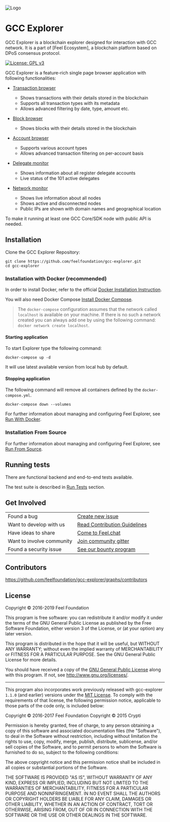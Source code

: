 ![Logo](./docs/assets/banner_explorer.png)

# GCC Explorer

GCC Explorer is a blockchain explorer designed for interaction with GCC network. It is a part of [Feel Ecosystem], a blockchain platform based on DPoS consensus protocol.

[![License: GPL v3](https://img.shields.io/badge/License-GPL%20v3-blue.svg)](http://www.gnu.org/licenses/gpl-3.0)

GCC Explorer is a feature-rich single page browser application with following functionalities:

- [Transaction browser](http://gcce.feel.surf/txs/)
  - Shows transactions with their details stored in the blockchain
  - Supports all transaction types with its metadata
  - Allows advanced filtering by date, type, amount etc.

- [Block browser](http://gcce.feel.surf/blocks/)
  - Shows blocks with their details stored in the blockchain

- [Account browser](http://gcce.feel.surf/address/6307579970857064486L)
  - Supports various account types
  - Allows advanced transaction filtering on per-account basis

- [Delegate monitor](http://gcce.feel.surf/delegateMonitor)
  - Shows information about all register delegate accounts
  - Live status of the 101 active delegates

- [Network monitor](http://gcce.feel.surf/networkMonitor)
  - Shows live information about all nodes
  - Shows active and disconnected nodes
  - Public IPs are shown with domain names and geographical location

To make it running at least one GCC Core/SDK node with public API is needed.

## Installation

Clone the GCC Explorer Repository:

```
git clone https://github.com/feelfoundation/gcc-explorer.git
cd gcc-explorer
```

### Installation with Docker (recommended)

In order to install Docker, refer to the official [Docker Installation Instruction](https://docs.docker.com/install/).

You will also need Docker Compose [Install Docker Compose](https://docs.docker.com/compose/install/).

> The `docker-compose` configuration assumes that the network called `localhost` is available on your machine. If there is no such a network created you can always add one by using the following command: `docker network create localhost`.

#### Starting application

To start Explorer type the following command:

```
docker-compose up -d
```

It will use latest available version from local hub by default.

#### Stopping application

The following command will remove all containers defined by the `docker-compose.yml`.

```
docker-compose down --volumes
```

For further information about managing and configuring Feel Explorer, see [Run With Docker](/docs/run_with_docker.md).

### Installation From Source

For further information about managing and configuring Feel Explorer, see [Run From Source](/docs/run_from_source.md).

## Running tests

There are functional backend and end-to-end tests available.

The test suite is described in [Run Tests](/docs/run_tests.md) section.

## Get Involved

|                           |                                                                                                                                  |
| ------------------------- | -------------------------------------------------------------------------------------------------------------------------------- |
| Found a bug               | [Create new issue](https://github.com/feelfoundation/gcc-explorer/issues/new)                                                           |
| Want to develop with us   | [Read Contribution Guidelines](https://github.com/feelfoundation/gcc-explorer/blob/development/docs/CONTRIBUTING.md)                    |
| Have ideas to share       | [Come to Feel.chat](http://feel.chat)                                                                                            |
| Want to involve community | [Join community gitter](https://gitter.im/feelfoundation/feel?utm_source=badge&utm_medium=badge&utm_campaign=pr-badge&utm_content=badge) |
| Found a security issue    | [See our bounty program](https://blog.feel.surf/announcing-feel-bug-bounty-program-5895bdd46ed4)                                   |

## Contributors

https://github.com/feelfoundation/gcc-explorer/graphs/contributors

## License

Copyright © 2016-2019 Feel Foundation

This program is free software: you can redistribute it and/or modify it under the terms of the GNU General Public License as published by the Free Software Foundation, either version 3 of the License, or (at your option) any later version.

This program is distributed in the hope that it will be useful, but WITHOUT ANY WARRANTY; without even the implied warranty of MERCHANTABILITY or FITNESS FOR A PARTICULAR PURPOSE. See the GNU General Public License for more details.

You should have received a copy of the [GNU General Public License](./LICENSE) along with this program.  If not, see <http://www.gnu.org/licenses/>.

***

This program also incorporates work previously released with gcc-explorer `1.1.0` (and earlier) versions under the [MIT License](https://opensource.org/licenses/MIT). To comply with the requirements of that license, the following permission notice, applicable to those parts of the code only, is included below:

Copyright © 2016-2017 Feel Foundation
Copyright © 2015 Crypti

Permission is hereby granted, free of charge, to any person obtaining a copy of this software and associated documentation files (the "Software"), to deal in the Software without restriction, including without limitation the rights to use, copy, modify, merge, publish, distribute, sublicense, and/or sell copies of the Software, and to permit persons to whom the Software is furnished to do so, subject to the following conditions:

The above copyright notice and this permission notice shall be included in all copies or substantial portions of the Software.

THE SOFTWARE IS PROVIDED "AS IS", WITHOUT WARRANTY OF ANY KIND, EXPRESS OR IMPLIED, INCLUDING BUT NOT LIMITED TO THE WARRANTIES OF MERCHANTABILITY, FITNESS FOR A PARTICULAR PURPOSE AND NONINFRINGEMENT. IN NO EVENT SHALL THE AUTHORS OR COPYRIGHT HOLDERS BE LIABLE FOR ANY CLAIM, DAMAGES OR OTHER LIABILITY, WHETHER IN AN ACTION OF CONTRACT, TORT OR OTHERWISE, ARISING FROM, OUT OF OR IN CONNECTION WITH THE SOFTWARE OR THE USE OR OTHER DEALINGS IN THE SOFTWARE.

